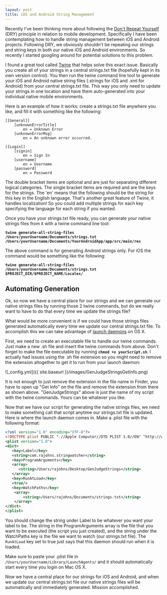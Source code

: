 ```yaml
---
layout: post
title: iOS and Android String Management
---
```


Recently I've been thinking more about following the [Don't Repeat Yourself](https://en.wikipedia.org/wiki/Don%27t_repeat_yourself) (DRY) principle in relation to mobile development. Specifically I have been contemplating how to handle string management between iOS and Android projects. Following DRY, we obviously shouldn't be repeating our strings and string keys in both our native iOS and Android environments. So recently I started googling around for potential solutions to this problem.

I found a great tool called [Twine](https://github.com/mobiata/twine) that helps solve this exact issue. Basically you create all of your strings in a central strings.txt file (hopefully kept in its own version control). You then run the twine command line tool to generate your iOS and Android native string files (.strings for iOS and .xml for Android) from your central strings.txt file. This way you only need to update your strings in one location and have them auto-generated into your individual native mobile environments.

Here is an example of how it works: create a strings.txt file anywhere you like, and fill it with something like the following:

```
[[General]]
    [unknownErrorTitle]
        en = Unknown Error
    [unknownErrorMsg]
        en = An unknown error occurred.

[[Login]]
    [signin]
        en = Sign In
    [username]
        en = Username
    [password]
        en = Password
```

The double bracket items are optional and are just for separating different logical categories. The single bracket items are required and are the keys for the strings. The 'en' means that the following should be the string for this key in the English language. That's another great feature of Twine, it handles localization! So you could add multiple strings for each key specifying the language for each string if you wanted.

Once you have your strings.txt file ready, you can generate your native strings files from it with a twine command line tool:

**`twine generate-all-string-files /Users/yourUsername/Documents/strings.txt /Users/yourUsername/Documents/YourAndroidApp/app/src/main/res`**

The above command is for generating Android strings only. For iOS the command would be something like the following:

**`twine generate-all-string-files /Users/yourUsername/Documents/strings.txt $PROJECT_DIR/$PROJECT_NAME/Locales/`**

## Automating Generation

Ok, so now we have a central place for our strings and we can generate our native strings files by running those 2 twine commands, but do we really want to have to do that every time we update the strings file?

What would be more convenient is if we could have those strings files generated automatically every time we update our central strings.txt file. To accomplish this we can take advantage of [launch daemons](https://developer.apple.com/library/mac/documentation/MacOSX/Conceptual/BPSystemStartup/Chapters/CreatingLaunchdJobs.html#//apple_ref/doc/uid/10000172i-SW7-BCIEDDBJ) on OS X.

First, we need to create an executable file to handle our twine commands. Just make a new .sh file and insert the twine commands from above. Don't forget to make the file executable by running **`chmod +x yourScript.sh`**. I actually had issues using the .sh file extension so you might need to remove the extension altogether to get it to run from your launch daemon:

![_config.yml]({{ site.baseurl }}/images/GenJudgeStringsGetInfo.png)

It is not enough to just remove the extension in the file name in Finder, you have to open up "Get Info" on the file and remove the extension from there as shown above. "GenJudgeStrings" above is just the name of my script with the twine commands. Yours can be whatever you like.

Now that we have our script for generating the native strings files, we need to make something call that script anytime our strings.txt file is updated. Here is where the launch daemon comes in. Make a .plist file with the following format:

```xml
<?xml version="1.0" encoding="UTF-8"?>
<!DOCTYPE plist PUBLIC "-//Apple Computer//DTD PLIST 1.0//EN" "http://www.apple.com/DTDs/PropertyList-1.0.dtd">
<plist version="1.0">
<dict>
   <key>Label</key>
   <string>com.rajohns.stringwatcher</string>
   <key>ProgramArguments</key>
   <array>
      <string>/Users/rajohns/Desktop/GenJudgeStrings</string>
   </array>
   <key>RunAtLoad</key>
   <true/>
   <key>WatchPaths</key>
    <array>
        <string>/Users/rajohns/Documents/strings.txt</string>
    </array>
</dict>
</plist>
```

You should change the string under Label to be whatever you want your label to be. The string in the ProgramArguments array is the file that you want to be executed (the script you just created), and the string under the WatchPaths key is the file we want to watch (our strings.txt file). The `RunAtLoad` key set to true just says that this daemon should run when it is loaded.

Make sure to paste your .plist file in `/Users/yourUsername/Library/LaunchAgents/` and it should automatically start every time you login on Mac OS X.

Now we have a central place for our strings for iOS and Android, and when we update our central strings.txt file our native strings files will be automatically and immediately generated. Mission accomplished.

<br><br><br>
